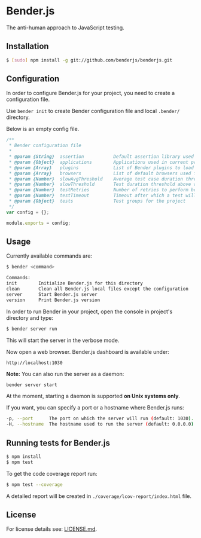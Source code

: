 Bender.js
=========

The anti-human approach to JavaScript testing.

Installation
------------

```bash
$ [sudo] npm install -g git://github.com/benderjs/benderjs.git
```

Configuration
-------------

In order to configure Bender.js for your project, you need to create a configuration file.

Use `bender init` to create Bender configuration file and local `.bender/` directory.

Below is an empty config file.

```javascript
/**
 * Bender configuration file
 *
 * @param {String}  assertion           Default assertion library used for the tests
 * @param {Object}  applications        Applications used in current project
 * @param {Array}   plugins             List of Bender plugins to load at startup
 * @param {Array}   browsers            List of default browsers used for testing
 * @param {Number}  slowAvgThreshold    Average test case duration threshold above which a test is marked as slow
 * @param {Number}  slowThreshold       Test duration threshold above which a test is marked as slow
 * @param {Number}  testRetries         Number of retries to perform before marking a test as failed
 * @param {Number}  testTimeout         Timeout after which a test will be fetched again
 * @param {Object}  tests               Test groups for the project
 */
var config = {};

module.exports = config;
```

Usage
-----

Currently available commands are:

```bash
$ bender <command>

Commands:
init        Initialize Bender.js for this directory
clean       Clean all Bender.js local files except the configuration
server      Start Bender.js server
version     Print Bender.js version
```

In order to run Bender in your project, open the console in project's directory and type:

```bash
$ bender server run
```

This will start the server in the verbose mode.

Now open a web browser. Bender.js dashboard is available under:

```
http://localhost:1030
```

**Note:** You can also run the server as a daemon:

```bash
bender server start
```

At the moment, starting a daemon is supported **on Unix systems only**.

If you want, you can specify a port or a hostname where Bender.js runs:

```bash
-p, --port      The port on which the server will run (default: 1030).
-H, --hostname  The hostname used to run the server (default: 0.0.0.0).
```

Running tests for Bender.js
-------------

```bash
$ npm install
$ npm test
```

To get the code coverage report run:
```bash
$ npm test --coverage
```

A detailed report will be created in `./coverage/lcov-report/index.html` file.

License
-------

For license details see: [LICENSE.md](https://github.com/benderjs/benderjs/blob/master/LICENSE.md).
